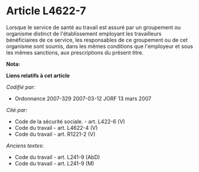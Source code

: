 # Article L4622-7

Lorsque le service de santé au travail est assuré par un groupement ou organisme distinct de l'établissement employant les
travailleurs bénéficiaires de ce service, les responsables de ce groupement ou de cet organisme sont soumis, dans les mêmes
conditions que l'employeur et sous les mêmes sanctions, aux prescriptions du présent titre.

**Nota:**



**Liens relatifs à cet article**

_Codifié par_:

  - Ordonnance 2007-329 2007-03-12 JORF 13 mars 2007

_Cité par_:

  - Code de la sécurité sociale. - art. L422-6 (V)
  - Code du travail - art. L4622-4 (V)
  - Code du travail - art. R1221-2 (V)

_Anciens textes_:

  - Code du travail - art. L241-9 (AbD)
  - Code du travail - art. L241-9 (M)
